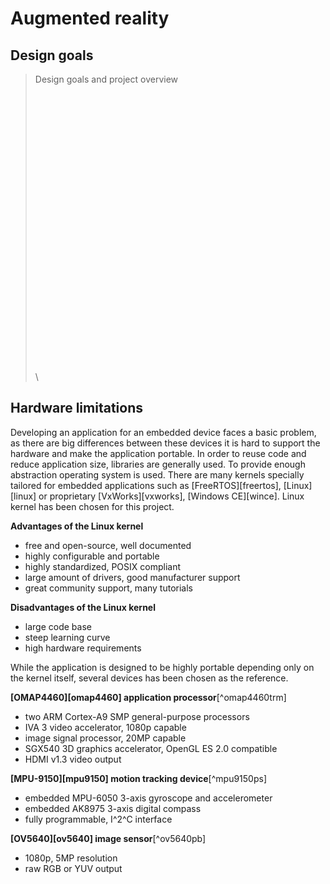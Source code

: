 # Augmented reality

## Design goals

> Design goals and project overview
\
\
\
\
\
\
\
\
\
\
\
\
\
\
\
\
\
\
\
\
\
\
\
\
\
\
\
\
\

## Hardware limitations

Developing an application for an embedded device faces a basic problem, as there are big differences
between these devices it is hard to support the hardware and make the application portable.
In order to reuse code and reduce application size, libraries are generally used.
To provide enough abstraction operating system is used.
There are many kernels specially tailored for embedded applications such as
[FreeRTOS][freertos], [Linux][linux] or proprietary [VxWorks][vxworks], [Windows CE][wince].
Linux kernel has been chosen for this project.

**Advantages of the Linux kernel**

 - free and open-source, well documented
 - highly configurable and portable
 - highly standardized, POSIX compliant
 - large amount of drivers, good manufacturer support
 - great community support, many tutorials

**Disadvantages of the Linux kernel**

 - large code base
 - steep learning curve
 - high hardware requirements


While the application is designed to be highly portable depending only on the kernel itself,
several devices has been chosen as the reference.

**[OMAP4460][omap4460] application processor**[^omap4460trm]

 - two ARM Cortex-A9 SMP general-purpose processors
 - IVA 3 video accelerator, 1080p capable
 - image signal processor, 20MP capable
 - SGX540 3D graphics accelerator, OpenGL ES 2.0 compatible
 - HDMI v1.3 video output


**[MPU-9150][mpu9150] motion tracking device**[^mpu9150ps]

 - embedded MPU-6050 3-axis gyroscope and accelerometer
 - embedded AK8975 3-axis digital compass
 - fully programmable, I^2^C interface


**[OV5640][ov5640] image sensor**[^ov5640pb]

 - 1080p, 5MP resolution
 - raw RGB or YUV output


